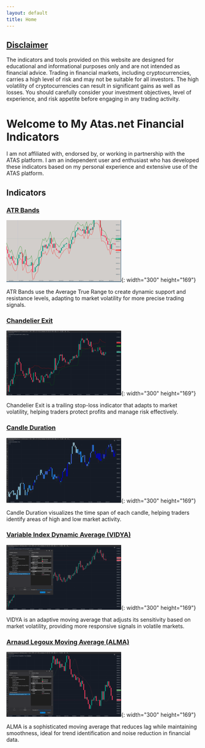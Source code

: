 ```yaml
---
layout: default
title: Home
---
```

## [Disclaimer](disclaimer.md)
The indicators and tools provided on this website are designed for educational and informational purposes only and are not intended as financial advice. Trading in financial markets, including cryptocurrencies, carries a high level of risk and may not be suitable for all investors. The high volatility of cryptocurrencies can result in significant gains as well as losses. You should carefully consider your investment objectives, level of experience, and risk appetite before engaging in any trading activity.

# Welcome to My Atas.net Financial Indicators
I am not affiliated with, endorsed by, or working in partnership with the ATAS platform. I am an independent user and enthusiast who has developed these indicators based on my personal experience and extensive use of the ATAS platform.

## Indicators

### [ATR Bands](./indicators/atr-bands)
![ATR Bands Thumbnail](./assets/image/atr-bands-thumb.png){: width="300" height="169"}


ATR Bands use the Average True Range to create dynamic support and resistance levels, adapting to market volatility for more precise trading signals.

### [Chandelier Exit](./indicators/chandelier-exit)
![Chandelier exit Thumbnail](./assets/image/chandelier-exit-thumb.png){: width="300" height="169"}

Chandelier Exit is a trailing stop-loss indicator that adapts to market volatility, helping traders protect profits and manage risk effectively.

### [Candle Duration](./indicators/candle-duration)
![Candle Duration Thumbnail](./assets/image/candle-duration-thumb.png){: width="300" height="169"}

Candle Duration visualizes the time span of each candle, helping traders identify areas of high and low market activity.

### [Variable Index Dynamic Average (VIDYA)](./indicators/vidya)
![Vidya Thumbnail](./assets/image/vidya-thumb.png){: width="300" height="169"}

VIDYA is an adaptive moving average that adjusts its sensitivity based on market volatility, providing more responsive signals in volatile markets.

### [Arnaud Legoux Moving Average (ALMA)](./indicators/alma)
![Alma Thumbnail](./assets/image/alma-thumb.png){: width="300" height="169"}

ALMA is a sophisticated moving average that reduces lag while maintaining smoothness, ideal for trend identification and noise reduction in financial data.

